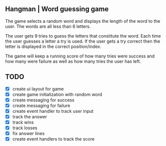 ## Hangman | Word guessing game

The game selects a random word and displays the length of the word to the user.
The words are all less than 6 letters.

The user gets 9 tries to guess the letters that constitute the word.
Each time the user guesses a letter a try is used.
If the user gets a try correct then the letter is displayed in the correct position/index.

The game will keep a running score of how many tries were success and how many were failure as well as how many tries the user has left.

## TODO
- [x] create ui layout for game
- [x] create game initialization with random word
- [x] create messaging for success
- [x] create messaging for failure
- [x] create event handler to track user input
- [x] track the answer
- [x] track wins
- [x] track losses
- [x] fix answer lines
- [x] create event handlers to track the score
